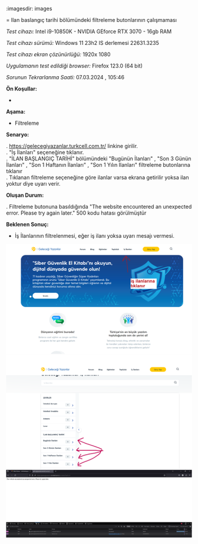 :imagesdir: images

=  Ilan baslangıç tarihi bölümündeki filtreleme butonlarının çalışmaması

*Test cihazı:* Intel i9-10850K - NVIDIA GEforce RTX 3070 - 16gb RAM

*Test cihazı sürümü:* Windows 11 23h2 IS derlemesi 22631.3235

*Test cihazı ekran çözünürlüğü:* 1920x 1080

*Uygulamanın test edildiği browser:* Firefox 123.0 (64 bit)

*Sorunun Tekrarlanma Saati:* 07.03.2024 , 105:46

**Ön Koşullar:**

-

**Aşama:**

- Filtreleme

**Senaryo:**

. https://gelecegiyazanlar.turkcell.com.tr/ linkine girilir.<br>
. "İş İlanları" seçeneğine tıklanır.<br>
. "İLAN BAŞLANGIÇ TARİHİ" bölümündeki "Bugünün İlanları" , "Son 3 Günün İlanları" , "Son 1 Haftanın İlanları" , "Son 1 Yılın Ilanları" filtreleme butonlarına tıklanır<br>
. Tıklanan filtreleme seçeneğine göre ilanlar varsa ekrana getirilir yoksa ilan yoktur diye uyarı verir.<br>


**Oluşan Durum:**

. Filtreleme butonuna basıldığında "The website encountered an unexpected error. Please try again later." 500 kodu hatası görülmüştür


**Beklenen Sonuç:**

- İş İlanlarının filtrelenmesi, eğer iş ilanı yoksa uyarı mesajı vermesi.

![](images/is-ilani-anasayfa.png)
![](images/İs-İlanlari-filtreleme.png)
![](images/Is-ilani-sorunu.png)
